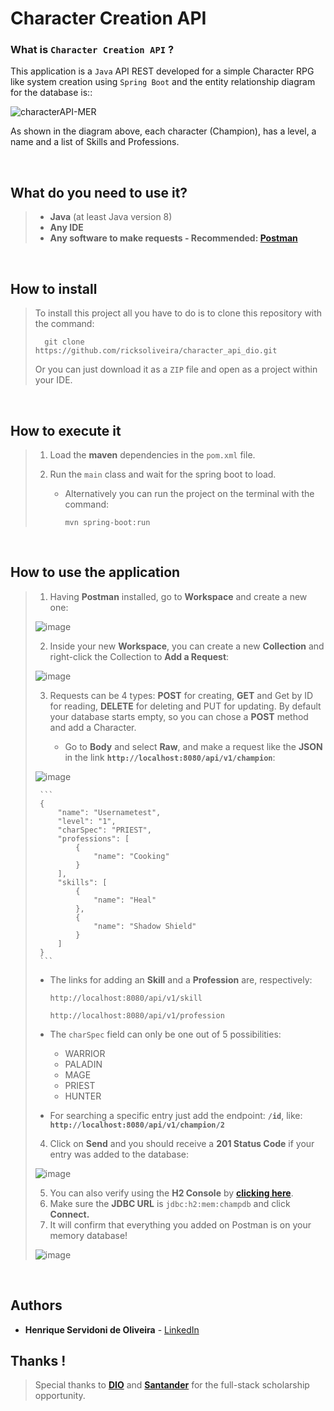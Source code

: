 # Character Creation API

### What is `Character Creation API` ?

This application is a `Java` API REST developed for a simple Character RPG like system creation using `Spring Boot` and the entity relationship diagram for the database is::

![characterAPI-MER](https://user-images.githubusercontent.com/68413884/127718454-6e6a57b1-0f14-4c3f-a52a-eb1a27e41d6f.png)

As shown in the diagram above, each character (Champion), has a level, a name and a list of Skills and Professions.

<br/>

## What do you need to use it?

> - **Java** (at least Java version 8)
> - **Any IDE**
> - **Any software to make requests - Recommended: [Postman](https://www.postman.com)**

<br/>

## How to install

> To install this project all you have to do is to clone this repository with the command:
>
> ```
> 	git clone https://github.com/ricksoliveira/character_api_dio.git
> ```
>
> Or you can just download it as a `ZIP` file and open as a project  within your IDE.

<br/>

## How to execute it

> 1. Load the **maven** dependencies in the `pom.xml` file.
>
> 2. Run the `main` class and wait for the spring boot to load.
>
>    - Alternatively you can run the project on the terminal with the command:
>
>      ```
>      mvn spring-boot:run 
>      ```


<br/>

## How to use the application

> 1. Having **Postman** installed, go to **Workspace** and create a new one:
>
> ![image](https://user-images.githubusercontent.com/68413884/127719215-ac00fb18-b7cc-4c32-9f4c-ec8e7a947d78.png)
>
> 2. Inside your new **Workspace**, you can create a new **Collection** and right-click the Collection to **Add a Request**:
>
> ![image](https://user-images.githubusercontent.com/68413884/127719439-f8616953-b4ee-4f48-b47c-cc6c7fbdc553.png)
>
> 3. Requests can be 4 types: **POST** for creating, **GET** and Get by ID for reading, **DELETE** for deleting and PUT for updating. By default your database starts empty, so you can chose a **POST** method and add a Character.
>
>    - Go to **Body** and select **Raw**, and make a request like the **JSON** in the link **`http://localhost:8080/api/v1/champion`**:
>
> ![image](https://user-images.githubusercontent.com/68413884/127720063-4bb13a04-9694-4a64-98c4-a98cc770c010.png)
>
>      ```
>      {
>          "name": "Usernametest",
>          "level": "1",
>          "charSpec": "PRIEST",
>          "professions": [
>              {
>                  "name": "Cooking"
>              }
>          ],
>          "skills": [
>              {
>                  "name": "Heal"
>              },
>              {
>                  "name": "Shadow Shield"
>              }
>          ]
>      }
>      ```
>
>    - The links for adding an **Skill** and a **Profession** are, respectively:
>
>      ```
>      http://localhost:8080/api/v1/skill
>      ```
>
>      ```
>      http://localhost:8080/api/v1/profession
>      ```
>
>    - The `charSpec` field can only be one out of 5 possibilities:
>      - WARRIOR
>      - PALADIN
>      - MAGE
>      - PRIEST
>      - HUNTER
>    - For searching a specific entry just add the endpoint: **`/id`**, like: **`http://localhost:8080/api/v1/champion/2`**
>
> 4. Click on **Send** and you should receive a **201 Status Code** if your entry was added to the database:
>
> ![image](https://user-images.githubusercontent.com/68413884/127720458-91c3dac2-c543-4ac3-a98b-fd28d31472b8.png)
>
> 5. You can also verify using the **H2 Console** by **[clicking here](localhost:8080/h2-console)**.
> 6. Make sure the **JDBC URL** is `jdbc:h2:mem:champdb` and click **Connect.**
> 7. It will confirm that everything you added on Postman is on your memory database!
>
> ![image](https://user-images.githubusercontent.com/68413884/127720651-418cb95d-b691-412a-89d6-99736c75bc3e.png)

<br/>

## Authors

- **Henrique Servidoni de Oliveira** - [LinkedIn](https://www.linkedin.com/in/ricksoliveira/)


## Thanks !

> Special thanks to [**DIO**](https://web.digitalinnovation.one/home) and [**Santander**](https://www.santander.com.br) for the full-stack scholarship opportunity.

